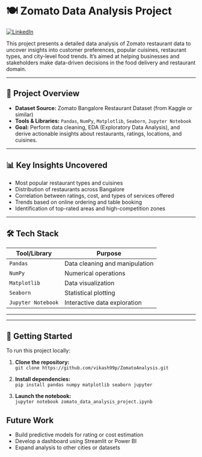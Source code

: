 # 🍽️ Zomato Data Analysis Project

[![LinkedIn](https://img.shields.io/badge/LinkedIn-Connect-blue?style=flat&logo=linkedin)](https://www.linkedin.com/in/vikash-pratap-singh)

This project presents a detailed data analysis of Zomato restaurant data to uncover insights into customer preferences, popular cuisines, restaurant types, and city-level food trends. It’s aimed at helping businesses and stakeholders make data-driven decisions in the food delivery and restaurant domain.

---

## 📌 Project Overview

- **Dataset Source:** Zomato Bangalore Restaurant Dataset (from Kaggle or similar)
- **Tools & Libraries:** `Pandas`, `NumPy`, `Matplotlib`, `Seaborn`, `Jupyter Notebook`
- **Goal:** Perform data cleaning, EDA (Exploratory Data Analysis), and derive actionable insights about restaurants, ratings, locations, and cuisines.

---

## 📊 Key Insights Uncovered

- Most popular restaurant types and cuisines
- Distribution of restaurants across Bangalore
- Correlation between ratings, cost, and types of services offered
- Trends based on online ordering and table booking
- Identification of top-rated areas and high-competition zones

---

## 🛠️ Tech Stack

| Tool/Library       | Purpose                         |
|--------------------|----------------------------------|
| `Pandas`           | Data cleaning and manipulation   |
| `NumPy`            | Numerical operations             |
| `Matplotlib`       | Data visualization               |
| `Seaborn`          | Statistical plotting             |
| `Jupyter Notebook` | Interactive data exploration     |

---


---

## 🚀 Getting Started

To run this project locally:

1. **Clone the repository:**
   <br>
   ```git clone https://github.com/vikash99p/ZomatoAnalysis.git```

2. **Install dependencies:**
   <br>
  ```pip install pandas numpy matplotlib seaborn jupyter```

3. **Launch the notebook:**
   <br>
  ```jupyter notebook zomato_data_analysis_project.ipynb```

## Future Work
- Build predictive models for rating or cost estimation
- Develop a dashboard using Streamlit or Power BI
- Expand analysis to other cities or datasets
